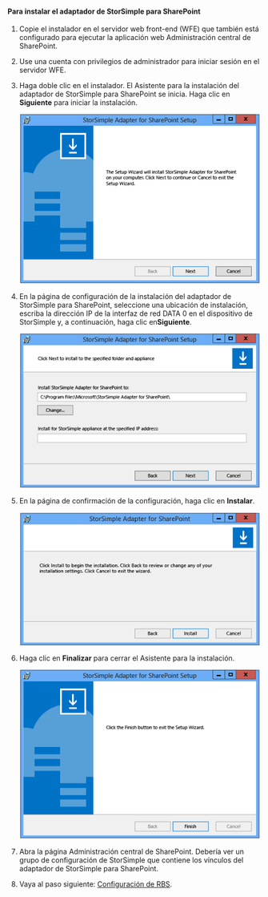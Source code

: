 <!--author=SharS last changed: 9/17/15-->

#### Para instalar el adaptador de StorSimple para SharePoint

1. Copie el instalador en el servidor web front-end (WFE) que también está configurado para ejecutar la aplicación web Administración central de SharePoint. 

2. Use una cuenta con privilegios de administrador para iniciar sesión en el servidor WFE.

3. Haga doble clic en el instalador. El Asistente para la instalación del adaptador de StorSimple para SharePoint se inicia. Haga clic en **Siguiente** para iniciar la instalación.

    ![Página de inicio de la configuración del adaptador de StorSimple](./media/storsimple-install-sharepoint-adapter/HCS_SSASP_Setup1-include.png)

4. En la página de configuración de la instalación del adaptador de StorSimple para SharePoint, seleccione una ubicación de instalación, escriba la dirección IP de la interfaz de red DATA 0 en el dispositivo de StorSimple y, a continuación, haga clic en**Siguiente**.

    ![Página de configuración de la instalación del adaptador de StorSimple](./media/storsimple-install-sharepoint-adapter/HCS_SSASP_Setup2-include.png)

5. En la página de confirmación de la configuración, haga clic en **Instalar**.

    ![Página de confirmación de la instalación del adaptador de StorSimple](./media/storsimple-install-sharepoint-adapter/HCS_SSASP_Confirm_Setup-include.png)

6. Haga clic en **Finalizar** para cerrar el Asistente para la instalación.

    ![Página de instalación terminada del adaptador de StorSimple](./media/storsimple-install-sharepoint-adapter/HCS_SSASP_Setup_finish-include.png)

7. Abra la página Administración central de SharePoint. Debería ver un grupo de configuración de StorSimple que contiene los vínculos del adaptador de StorSimple para SharePoint.

8. Vaya al paso siguiente: [Configuración de RBS](#configure-rbs).

<!---HONumber=Oct15_HO3-->